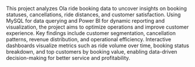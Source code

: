 This project analyzes Ola ride booking data to uncover insights on booking statuses, cancellations, ride distances, and customer satisfaction. Using MySQL for data querying and Power BI for dynamic reporting and visualization, the project aims to optimize operations and improve customer experience. Key findings include customer segmentation, cancellation patterns, revenue distribution, and operational efficiency. Interactive dashboards visualize metrics such as ride volume over time, booking status breakdown, and top customers by booking value, enabling data-driven decision-making for better service and profitability.
